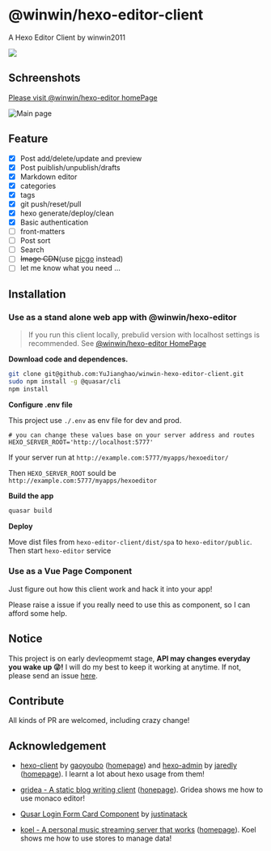 # @winwin/hexo-editor-client

A Hexo Editor Client by winwin2011

<img src="https://img.shields.io/npm/v/@winwin/hexo-editor-client?style=flat-square">

## Schreenshots

[Please visit @winwin/hexo-editor homePage](https://yujianghao.github.io/winwin-hexo-editor/)

![Main page](https://cdn.yujianghao.cn/Zc8QgOwVQQrsmCVp.png)

## Feature

- [x] Post add/delete/update and preview
- [x] Post puiblish/unpublish/drafts
- [x] Markdown editor
- [x] categories
- [x] tags
- [x] git push/reset/pull
- [x] hexo generate/deploy/clean
- [x] Basic authentication
- [ ] front-matters
- [ ] Post sort
- [ ] Search
- [ ] ~~Image CDN~~(use [picgo](https://picgo.github.io/PicGo-Doc/zh/guide/) instead)
- [ ] let me know what you need ...

## Installation

### Use as a stand alone web app with @winwin/hexo-editor

> If you run this client locally, prebulid version with localhost settings is recommended. See [@winwin/hexo-editor HomePage](https://yujianghao.github.io/winwin-hexo-editor/)

**Download code and dependences.**

```bash
git clone git@github.com:YuJianghao/winwin-hexo-editor-client.git
sudo npm install -g @quasar/cli
npm install
```

**Configure .env file**

This project use `./.env` as env file for dev and prod. 

```.env
# you can change these values base on your server address and routes
HEXO_SERVER_ROOT='http://localhost:5777'
```

If your server run at `http://example.com:5777/myapps/hexoeditor/`

Then `HEXO_SERVER_ROOT` sould be `http://example.com:5777/myapps/hexoeditor`

**Build the app**

```bash
quasar build
```

**Deploy**

Move dist files from `hexo-editor-client/dist/spa` to `hexo-editor/public`. Then start `hexo-editor` service

### Use as a Vue Page Component

Just figure out how this client work and hack it into your app! 

Please raise a issue if you really need to use this as component, so I can afford some help.

## Notice

This project is on early devleopmemt stage, **API may changes everyday you wake up 😜!** I will do my best to keep it working at anytime. If not, please send an issue [here](https://github.com/YuJianghao/winwin-hexo-editor-client/issues).

## Contribute

All kinds of PR are welcomed, including crazy change!

## Acknowledgement

- [hexo-client](https://github.com/gaoyoubo/hexo-client) by [gaoyoubo](https://github.com/gaoyoubo) ([homepage](https://www.mspring.org/tags/HexoClient/)) and [hexo-admin](https://github.com/jaredly/hexo-admin) by [jaredly](https://github.com/jaredly) ([homepage](https://jaredforsyth.com/hexo-admin/)). I learnt a lot about hexo usage from them!

- [gridea - A static blog writing client](https://github.com/getgridea/gridea) ([honepage](https://gridea.dev/)). Gridea shows me how to use monaco editor!

- [Qusar Login Form Card Component](https://gist.github.com/justinatack/39ec7f37064b2e9fa61fbd450cba3826) by [justinatack](https://gist.github.com/justinatack/)

- [koel - A personal music streaming server that works](https://github.com/phanan/koel) ([homepage](https://koel.phanan.net/)). Koel shows me how to use stores to manage data!
